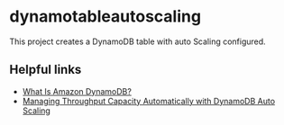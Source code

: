 # dynamotableautoscaling

This project creates a DynamoDB table with auto Scaling configured.

## Helpful links

- [What Is Amazon DynamoDB?][1]
- [Managing Throughput Capacity Automatically with DynamoDB Auto Scaling][2]

[1]: https://docs.aws.amazon.com/amazondynamodb/latest/developerguide/Introduction.html
[2]: https://docs.aws.amazon.com/amazondynamodb/latest/developerguide/AutoScaling.html